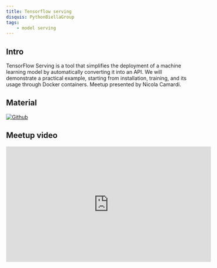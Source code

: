 ```yaml
---
title: Tensorflow serving
disquis: PythonBiellaGroup
tags:
    - model serving
---
```

## Intro

TensorFlow Serving is a tool that simplifies the deployment of a machine learning model by automatically converting it into an API. We will demonstrate a practical example, starting from installation, training, and its usage through Docker containers.
Meetup presented by Nicola Camardi.

## Material

[![Github](https://img.shields.io/badge/GitHub-181717.svg?style=for-the-badge&logo=GitHub&logoColor=white)](https://github.com/PythonBiellaGroup/MaterialeSerate/tree/master/IntroDeepLearning/TensorFlow_Serving)

## Meetup video
<iframe width="560" height="315" src="https://www.youtube.com/embed/vfU94BKGU48" title="YouTube video player" frameborder="0" allow="accelerometer; autoplay; clipboard-write; encrypted-media; gyroscope; picture-in-picture; web-share" allowfullscreen></iframe>